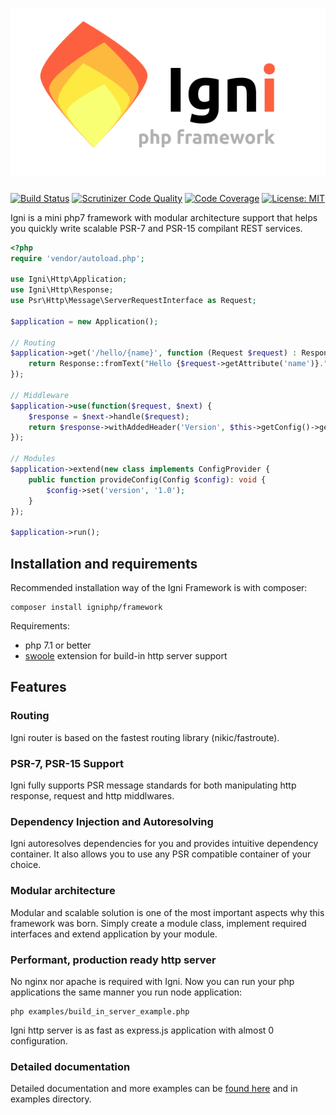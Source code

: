 # ![Igni logo](https://github.com/igniphp/common/blob/master/logo/full.svg)
[![Build Status](https://travis-ci.org/igniphp/framework.svg?branch=master)](https://travis-ci.org/igniphp/framework)
[![Scrutinizer Code Quality](https://scrutinizer-ci.com/g/igniphp/framework/badges/quality-score.png?b=master)](https://scrutinizer-ci.com/g/igniphp/framework/?branch=master)
[![Code Coverage](https://scrutinizer-ci.com/g/igniphp/framework/badges/coverage.png?b=master)](https://scrutinizer-ci.com/g/igniphp/framework/?branch=master)
[![License: MIT](https://img.shields.io/badge/License-MIT-yellow.svg)](https://opensource.org/licenses/MIT)

Igni is a mini php7 framework with modular architecture support that helps you quickly write scalable PSR-7 and PSR-15 compilant REST services.

```php
<?php
require 'vendor/autoload.php';

use Igni\Http\Application;
use Igni\Http\Response;
use Psr\Http\Message\ServerRequestInterface as Request;

$application = new Application();

// Routing
$application->get('/hello/{name}', function (Request $request) : Response {
    return Response::fromText("Hello {$request->getAttribute('name')}.");
});

// Middleware
$application->use(function($request, $next) {
    $response = $next->handle($request);
    return $response->withAddedHeader('Version', $this->getConfig()->get('version'));
});

// Modules
$application->extend(new class implements ConfigProvider {
    public function provideConfig(Config $config): void {
        $config->set('version', '1.0');
    }
});

$application->run();
```

## Installation and requirements

Recommended installation way of the Igni Framework is with composer:

``` 
composer install igniphp/framework
```

Requirements:
 - php 7.1 or better
 - [swoole](https://github.com/swoole/swoole-src) extension for build-in http server support

## Features

### Routing

Igni router is based on the fastest routing library (nikic/fastroute).

### PSR-7, PSR-15 Support

Igni fully supports PSR message standards for both manipulating http response, request and http middlwares.

### Dependency Injection and Autoresolving

Igni autoresolves dependencies for you and provides intuitive dependency container. 
It also allows you to use any PSR compatible container of your choice.

### Modular architecture

Modular and scalable solution is one of the most important aspects why this framework was born.
Simply create a module class, implement required interfaces and extend application by your module.

### Performant, production ready http server

No nginx nor apache is required with Igni. Now you can run your php applications the same manner you run node application:
 ``` 
php examples/build_in_server_example.php
 ```
 
Igni http server is as fast as express.js application with almost 0 configuration. 

### Detailed documentation

Detailed documentation and more examples can be [found here](docs/README.md) and in examples directory.
